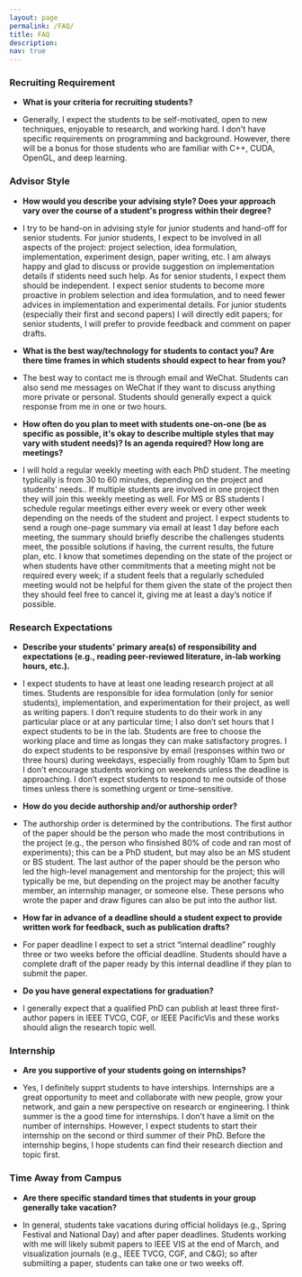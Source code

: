 ```yaml
---
layout: page
permalink: /FAQ/
title: FAQ
description: 
nav: true
---
```


<div class="FAQ">
  
<h3>Recruiting Requirement </h3> 
  
  <ul>
<li><p><b>What is your criteria for recruiting students?</b></p>
</li>
<li><p> Generally, I expect the students to be self-motivated, open to new techniques, enjoyable to research, and working hard. I don't have specific requirements on programming and background. However, there will be a bonus for those students who are familiar with C++, CUDA, OpenGL, and deep learning.
 </p>
</li>
</ul>
  
  
<h3>Advisor Style</h3> 
  
  <ul>
<li><p><b>How would you describe your advising style? Does your approach vary over the course of a student's progress within their degree?</b></p>
</li>
<li><p> I try to be hand-on in advising style for junior students and hand-off for senior students. For junior students, I expect to be involved in all aspects of the project: project selection, idea formulation, implementation, experiment design, paper writing, etc. I am always happy and glad to discuss or provide suggestion on implementation details if stidents need such help. As for senior students, I expect them should be independent. I expect senior students to become more proactive in problem selection and idea formulation, and to need fewer advices in implementation and experimental details. For junior students (especially their first and second papers) I will directly edit papers; for senior students, I will prefer to provide feedback and comment on paper drafts.
 </p>
</li>
</ul>
  
   <ul>
<li><p><b>What is the best way/technology for students to contact you? Are there time frames in which students should expect to hear from you?</b></p>
</li>
<li><p>The best way to contact me is through email and WeChat. Students can also send me messages on WeChat if they want to discuss anything more private or personal. Students should generally expect a quick response from me in one or two hours.  </p>
</li>
</ul>
  
    
<ul>
<li><p><b>How often do you plan to meet with students one-on-one (be as specific as possible, it's okay to describe multiple styles that may vary with student needs)? Is an agenda required? How long are meetings?</b></p>
</li>
<li><p> I will hold a regular weekly meeting with each PhD student. The meeting typlically is from 30 to 60 minutes, depending on the project and students' needs.. If multiple students are involved in one project then they will join this weekly meeting as well. For MS or BS students I schedule regular meetings either every week or every other week depending on the needs of the student and project. I expect students to send a rough one-page summary via email at least 1 day before each meeting, the summary should briefly describe the challenges students meet, the possible solutions if having, the current results, the future plan, etc. I know that sometimes depending on the state of the project or when students have other commitments that a meeting might not be required every week; if a student feels that a regularly scheduled meeting would not be helpful for them given the state of the project then they should feel free to cancel it, giving me at least a day’s notice if possible.

  </p>
</li>
</ul>
 
<h3> Research Expectations </h3>
<ul>
<li><p><b>Describe your students' primary area(s) of responsibility and expectations (e.g., reading peer-reviewed literature, in-lab working hours, etc.).</b></p>
</li>
<li><p>I expect students to have at least one leading research project at all times. Students are responsible for idea formulation (only for senior students), implementation, and experimentation for their project, as well as writing papers. I don’t require students to do their work in any particular place or at any particular time; I also don’t set hours that I expect students to be in the lab. Students are free to choose the working place and time as longas they can make satisfactory progres. I do expect students to be responsive by email (responses within two or three hours) during weekdays, especially from roughly 10am to 5pm but I don't encourage students working on weekends unless the deadline is approaching. I don’t expect students to respond to me outside of those times unless there is something urgent or time-sensitive.
</p>
</li>
</ul> 
  
<ul>
<li><p><b>How do you decide authorship and/or authorship order?</b></p>
</li>
<li><p> The authorship order is determined by the contributions. The first author of the paper should be the person who made the most contributions in the project (e.g., the person who finsished 80% of code and ran most of experiments); this can be a PhD student, but may also be an MS student or BS student. The last author of the paper should be the person who led the high-level management and mentorship for the project; this will typically be me, but depending on the project may be another faculty member, an internship manager, or someone else. These persons who wrote the paper and draw figures can also be put into the author list. 
 </p>
</li>
</ul>
  
 <ul>
<li><p><b>How far in advance of a deadline should a student expect to provide written work for feedback, such as publication drafts?</b></p>
</li>
<li><p> For paper deadline I expect to set a strict “internal deadline” roughly three or two weeks before the official deadline. Students should have a complete draft of the paper ready by this internal deadline if they plan to submit the paper. 
 </p>
</li>
</ul>
  
  
<ul>
<li><p><b>Do you have general expectations for graduation?</b></p>
</li>
<li><p> I generally expect that a qualified PhD can publish at least three first-author papers in IEEE TVCG, CGF, or IEEE PacificVis and these works should align the research topic well. </p>
</li>
</ul>
  
<h3> Internship </h3>
<ul>
<li><p><b>Are you supportive of your students going on internships?</b></p>
</li>
<li><p>Yes, I definitely supprt students to have interships. Internships are a great opportunity to meet and collaborate with new people, grow your network, and gain a new perspective on research or engineering. I think summer is the a good time for internships. I don’t have a limit on the number of internships. However, I expect students to start their internship on the second or third summer of their PhD. Before the internship begins, I hope students can find their research diection and topic first. 
</p>
</li>
</ul>
  
  
  <h3> Time Away from Campus </h3>  
 
  <ul>
<li><p><b>Are there specific standard times that students in your group generally take vacation?</b></p>
</li>
<li><p>In general, students take vacations during official holidays (e.g., Spring Festival and National Day) and after paper deadlines. Students working with me will likely submit papers to IEEE VIS at the end of March, and visualization journals (e.g., IEEE TVCG, CGF, and C&G); so after submiiting a paper, students can take one or two weeks off.</p>
</li>
</ul>
  
</div>
